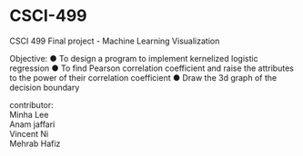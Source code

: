 # CSCI-499
CSCI 499 Final project - Machine Learning Visualization

Objective:
● To design a program to implement kernelized logistic regression
● To find Pearson correlation coefficient and raise the attributes to the power of their correlation
   coefficient 
● Draw the 3d graph of the decision boundary



contributor: </br>
Minha Lee </br>
Anam jaffari </br>
Vincent Ni </br>
Mehrab Hafiz
